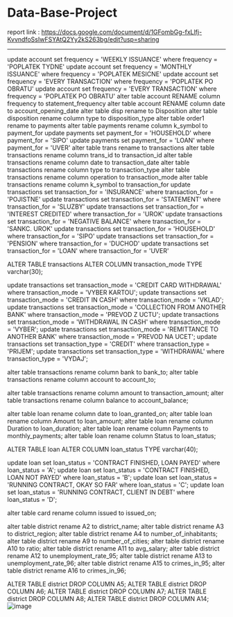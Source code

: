 # Data-Base-Project

report link : https://docs.google.com/document/d/1GFombGg-fxLlfj-KvvndfoSsIwFSYAtQ2Yy2kS263bg/edit?usp=sharing

*******************
update account set frequency = 'WEEKLY ISSUANCE' where frequency = 'POPLATEK TYDNE'
update account set frequency = 'MONTHLY ISSUANCE' where frequency = 'POPLATEK MESICNE'
update account set frequency = 'EVERY TRANSACTION' where frequency = 'POPLATEK PO OBRATU'
update account set frequency = 'EVERY TRANSACTION' where frequency = 'POPLATEK PO OBRATU'
alter table account RENAME column frequency to statement_frequency
alter table account RENAME column date to account_opening_date
alter table disp rename to Disposition
alter table disposition rename column type to disposition_type
alter table order1 rename to payments
alter table payments rename column k_symbol to payment_for
update payments set payment_for = 'HOUSEHOLD' where payment_for = 'SIPO'
update payments set payment_for = 'LOAN' where payment_for = 'UVER'
alter table trans rename to transactions
alter table transactions rename column trans_id to transaction_id
alter table transactions rename column date to transaction_date
alter table transactions rename column type to transaction_type
alter table transactions rename column operation to transaction_mode
alter table transactions rename column k_symbol to transaction_for
update transactions set transaction_for = 'INSURANCE' where transaction_for = 'POJISTNE'
update transactions set transaction_for = 'STATEMENT' where transaction_for = 'SLUZBY'
update transactions set transaction_for = 'INTEREST CREDITED' where transaction_for = 'UROK'
update transactions set transaction_for = 'NEGATIVE BALANCE' where transaction_for = 'SANKC. UROK'
update transactions set transaction_for = 'HOUSEHOLD' where transaction_for = 'SIPO'
update transactions set transaction_for = 'PENSION' where transaction_for = 'DUCHOD'
update transactions set transaction_for = 'LOAN' where transaction_for = 'UVER'

ALTER TABLE transactions
ALTER COLUMN transaction_mode TYPE varchar(30);

update transactions set transaction_mode = 'CREDIT CARD WITHDRAWAL' where transaction_mode = 'VYBER KARTOU';
update transactions set transaction_mode = 'CREDIT IN CASH' where transaction_mode = 'VKLAD';
update transactions set transaction_mode = 'COLLECTION FROM ANOTHER BANK' where transaction_mode = 'PREVOD Z UCTU';
update transactions set transaction_mode = 'WITHDRAWAL IN CASH' where transaction_mode = 'VYBER';
update transactions set transaction_mode = 'REMITTANCE TO ANOTHER BANK' where transaction_mode = 'PREVOD NA UCET';
update transactions set transaction_type = 'CREDIT' where transaction_type = 'PRIJEM';
update transactions set transaction_type = 'WITHDRAWAL' where transaction_type = 'VYDAJ';

alter table transactions rename column bank to bank_to;
alter table transactions rename column account to account_to;

alter table transactions rename column amount to transaction_amount;
alter table transactions rename column balance to account_balance;

alter table loan rename column date to loan_granted_on;
alter table loan rename column Amount to loan_amount;
alter table loan rename column Duration to loan_duration;
alter table loan rename column Payments to monthly_payments;
alter table loan rename column Status to loan_status;

ALTER TABLE loan
ALTER COLUMN loan_status TYPE varchar(40);

update loan set loan_status = 'CONTRACT FINISHED, LOAN PAYED' where loan_status = 'A';
update loan set loan_status = 'CONTRACT FINISHED, LOAN NOT PAYED' where loan_status = 'B';
update loan set loan_status = 'RUNNING CONTRACT, OKAY SO FAR' where loan_status = 'C';
update loan set loan_status = 'RUNNING CONTRACT, CLIENT IN DEBT' where loan_status = 'D';

alter table card rename column issued to issued_on;

alter table district rename A2 to district_name;
alter table district rename A3 to district_region;
alter table district rename A4 to number_of_inhabitants;
alter table district rename A9 to number_of_cities;
alter table district rename A10 to ratio;
alter table district rename A11 to avg_salary;
alter table district rename A12 to unemployment_rate_95;
alter table district rename A13 to unemployment_rate_96;
alter table district rename A15 to crimes_in_95;
alter table district rename A16 to crimes_in_96;

ALTER TABLE district DROP COLUMN A5;
ALTER TABLE district DROP COLUMN A6;
ALTER TABLE district DROP COLUMN A7;
ALTER TABLE district DROP COLUMN A8;
ALTER TABLE district DROP COLUMN A14;
![image](https://user-images.githubusercontent.com/20306973/196055368-b1dfade1-7abd-421a-9181-f6970ab96b2a.png)
